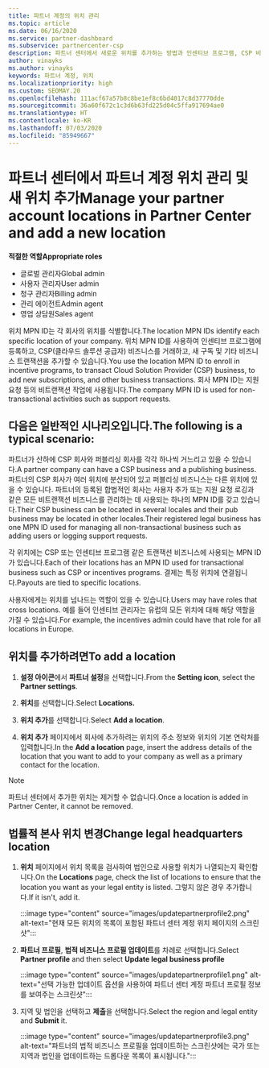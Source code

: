 ```yaml
---
title: 파트너 계정의 위치 관리
ms.topic: article
ms.date: 06/16/2020
ms.service: partner-dashboard
ms.subservice: partnercenter-csp
description: 파트너 센터에서 새로운 위치를 추가하는 방법과 인센티브 프로그램, CSP 비즈니스, 구독 및 기타 트랜잭션에서 위치 MPN ID를 사용하는 방법을 알아봅니다.
author: vinayks
ms.author: vinayks
keywords: 파트너 계정, 위치
ms.localizationpriority: high
ms.custom: SEOMAY.20
ms.openlocfilehash: 111acf67a57b8c8be1ef8c6bd4017c8d37770dde
ms.sourcegitcommit: 36a60f672c1c3d6b63fd225d04c5ffa917694ae0
ms.translationtype: HT
ms.contentlocale: ko-KR
ms.lasthandoff: 07/03/2020
ms.locfileid: "85949667"
---
```

# <a name="manage-your-partner-account-locations-in-partner-center-and-add-a-new-location"></a><span data-ttu-id="8dff6-104">파트너 센터에서 파트너 계정 위치 관리 및 새 위치 추가</span><span class="sxs-lookup"><span data-stu-id="8dff6-104">Manage your partner account locations in Partner Center and add a new location</span></span>

<span data-ttu-id="8dff6-105">**적절한 역할**</span><span class="sxs-lookup"><span data-stu-id="8dff6-105">**Appropriate roles**</span></span>
- <span data-ttu-id="8dff6-106">글로벌 관리자</span><span class="sxs-lookup"><span data-stu-id="8dff6-106">Global admin</span></span>
- <span data-ttu-id="8dff6-107">사용자 관리자</span><span class="sxs-lookup"><span data-stu-id="8dff6-107">User admin</span></span>
- <span data-ttu-id="8dff6-108">청구 관리자</span><span class="sxs-lookup"><span data-stu-id="8dff6-108">Billing admin</span></span>
- <span data-ttu-id="8dff6-109">관리 에이전트</span><span class="sxs-lookup"><span data-stu-id="8dff6-109">Admin agent</span></span>
- <span data-ttu-id="8dff6-110">영업 상담원</span><span class="sxs-lookup"><span data-stu-id="8dff6-110">Sales agent</span></span>

<span data-ttu-id="8dff6-111">위치 MPN ID는 각 회사의 위치를 식별합니다.</span><span class="sxs-lookup"><span data-stu-id="8dff6-111">The location MPN IDs identify each specific location of your company.</span></span> <span data-ttu-id="8dff6-112">위치 MPN ID를 사용하여 인센티브 프로그램에 등록하고, CSP(클라우드 솔루션 공급자) 비즈니스를 거래하고, 새 구독 및 기타 비즈니스 트랜잭션을 추가할 수 있습니다.</span><span class="sxs-lookup"><span data-stu-id="8dff6-112">You use the location MPN ID to enroll in incentive programs, to transact Cloud Solution Provider (CSP) business, to add new subscriptions, and other business transactions.</span></span> <span data-ttu-id="8dff6-113">회사 MPN ID는 지원 요청 등의 비트랜잭션 작업에 사용됩니다.</span><span class="sxs-lookup"><span data-stu-id="8dff6-113">The company MPN ID is used for non-transactional activities such as support requests.</span></span>

## <a name="the-following-is-a-typical-scenario"></a><span data-ttu-id="8dff6-114">다음은 일반적인 시나리오입니다.</span><span class="sxs-lookup"><span data-stu-id="8dff6-114">The following is a typical scenario:</span></span>

<span data-ttu-id="8dff6-115">파트너가 산하에 CSP 회사와 퍼블리싱 회사를 각각 하나씩 거느리고 있을 수 있습니다.</span><span class="sxs-lookup"><span data-stu-id="8dff6-115">A partner company can have a CSP business and a publishing business.</span></span> <span data-ttu-id="8dff6-116">파트너의 CSP 회사가 여러 위치에 분산되어 있고 퍼블리싱 비즈니스는 다른 위치에 있을 수 있습니다. 파트너의 등록된 합법적인 회사는 사용자 추가 또는 지원 요청 로깅과 같은 모든 비트랜잭션 비즈니스를 관리하는 데 사용되는 하나의 MPN ID를 갖고 있습니다.</span><span class="sxs-lookup"><span data-stu-id="8dff6-116">Their CSP business can be located in several locales and their pub business may be located in other locales.Their registered legal business has one MPN ID used for managing all non-transactional business such as adding users or logging support requests.</span></span>


<span data-ttu-id="8dff6-117">각 위치에는 CSP 또는 인센티브 프로그램 같은 트랜잭션 비즈니스에 사용되는 MPN ID가 있습니다.</span><span class="sxs-lookup"><span data-stu-id="8dff6-117">Each of their locations has an MPN ID used for transactional business such as CSP or incentives programs.</span></span> <span data-ttu-id="8dff6-118">결제는 특정 위치에 연결됩니다.</span><span class="sxs-lookup"><span data-stu-id="8dff6-118">Payouts are tied to specific locations.</span></span>

<span data-ttu-id="8dff6-119">사용자에게는 위치를 넘나드는 역할이 있을 수 있습니다.</span><span class="sxs-lookup"><span data-stu-id="8dff6-119">Users may have roles that cross locations.</span></span> <span data-ttu-id="8dff6-120">예를 들어 인센티브 관리자는 유럽의 모든 위치에 대해 해당 역할을 가질 수 있습니다.</span><span class="sxs-lookup"><span data-stu-id="8dff6-120">For example, the incentives admin could have that role for all locations in Europe.</span></span>

## <a name="to-add-a-location"></a><span data-ttu-id="8dff6-121">위치를 추가하려면</span><span class="sxs-lookup"><span data-stu-id="8dff6-121">To add a location</span></span>

1. <span data-ttu-id="8dff6-122">**설정 아이콘**에서 **파트너 설정**을 선택합니다.</span><span class="sxs-lookup"><span data-stu-id="8dff6-122">From the **Setting icon**, select the **Partner settings**.</span></span>

2. <span data-ttu-id="8dff6-123">**위치**를 선택합니다.</span><span class="sxs-lookup"><span data-stu-id="8dff6-123">Select **Locations.**</span></span>

3. <span data-ttu-id="8dff6-124">**위치 추가**를 선택합니다.</span><span class="sxs-lookup"><span data-stu-id="8dff6-124">Select **Add a location**.</span></span>  

4. <span data-ttu-id="8dff6-125">**위치 추가** 페이지에서 회사에 추가하려는 위치의 주소 정보와 위치의 기본 연락처를 입력합니다.</span><span class="sxs-lookup"><span data-stu-id="8dff6-125">In the **Add a location** page, insert the address details of the location that you want to add to your company as well as a primary contact for the location.</span></span>

> [!NOTE]
> <span data-ttu-id="8dff6-126">파트너 센터에서 추가한 위치는 제거할 수 없습니다.</span><span class="sxs-lookup"><span data-stu-id="8dff6-126">Once a location is added in Partner Center, it cannot be removed.</span></span>

## <a name="change-legal-headquarters-location"></a><span data-ttu-id="8dff6-127">법률적 본사 위치 변경</span><span class="sxs-lookup"><span data-stu-id="8dff6-127">Change legal headquarters location</span></span>

1. <span data-ttu-id="8dff6-128">**위치** 페이지에서 위치 목록을 검사하여 법인으로 사용할 위치가 나열되는지 확인합니다.</span><span class="sxs-lookup"><span data-stu-id="8dff6-128">On the **Locations** page, check the list of locations to ensure that the location you want as your legal entity is listed.</span></span> <span data-ttu-id="8dff6-129">그렇지 않은 경우 추가합니다.</span><span class="sxs-lookup"><span data-stu-id="8dff6-129">If it isn't, add it.</span></span>

   :::image type="content" source="images/updatepartnerprofile2.png" alt-text="현재 모든 위치의 목록이 포함된 파트너 센터 계정 위치 페이지의 스크린샷":::

2. <span data-ttu-id="8dff6-131">**파트너 프로필**, **법적 비즈니스 프로필 업데이트**를 차례로 선택합니다.</span><span class="sxs-lookup"><span data-stu-id="8dff6-131">Select **Partner profile** and then select **Update legal business profile**</span></span>

   :::image type="content" source="images/updatepartnerprofile1.png" alt-text="선택 가능한 업데이트 옵션을 사용하여 파트너 센터 계정 파트너 프로필 정보를 보여주는 스크린샷":::

3. <span data-ttu-id="8dff6-133">지역 및 법인을 선택하고 **제출**을 선택합니다.</span><span class="sxs-lookup"><span data-stu-id="8dff6-133">Select the region and legal entity and **Submit** it.</span></span>

   :::image type="content" source="images/updatepartnerprofile3.png" alt-text="파트너의 법적 비즈니스 프로필을 업데이트하는 스크린샷에는 국가 또는 지역과 법인을 업데이트하는 드롭다운 목록이 표시됩니다.":::
